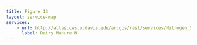 ```yaml
---
title: Figure 13
layout: service-map
services: 
    - url: http://atlas.cws.ucdavis.edu/arcgis/rest/services/Nitrogen_Sources_and_Loading_to_Groundwater_TR2/Fig13_Simulated_land_application_N_by_study_area/MapServer
      label: Dairy Manure N
---
```

